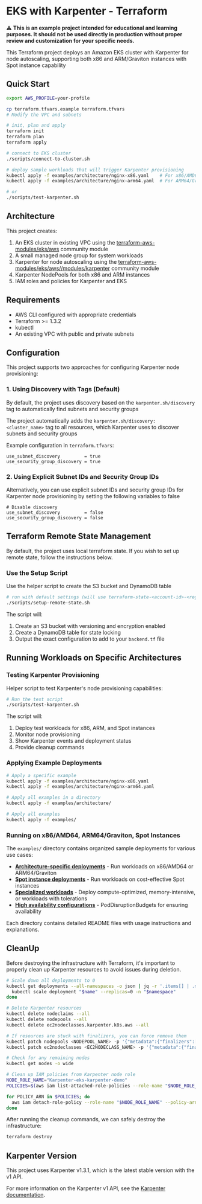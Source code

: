 # EKS with Karpenter - Terraform

⚠️ **This is an example project intended for educational and learning purposes. It should not be used directly in production without proper review and customization for your specific needs.**

This Terraform project deploys an Amazon EKS cluster with Karpenter for node autoscaling, supporting both x86 and ARM/Graviton instances with Spot instance capability

## Quick Start

```bash
export AWS_PROFILE=your-profile

cp terraform.tfvars.example terraform.tfvars
# Modify the VPC and subnets

# init, plan and apply
terraform init
terraform plan
terraform apply

# connect to EKS cluster
./scripts/connect-to-cluster.sh

# deploy sample workloads that will trigger Karpenter provisioning
kubectl apply -f examples/architecture/nginx-x86.yaml    # For x86/AMD64
kubectl apply -f examples/architecture/nginx-arm64.yaml  # For ARM64/Graviton

# or
./scripts/test-karpenter.sh

```

## Architecture

This project creates:

1. An EKS cluster in existing VPC using the [terraform-aws-modules/eks/aws](https://registry.terraform.io/modules/terraform-aws-modules/eks/aws/latest) community module
2. A small managed node group for system workloads
3. Karpenter for node autoscaling using the [terraform-aws-modules/eks/aws//modules/karpenter](https://registry.terraform.io/modules/terraform-aws-modules/eks/aws/latest/submodules/karpenter) community module
4. Karpenter NodePools for both x86 and ARM instances
5. IAM roles and policies for Karpenter and EKS

## Requirements

- AWS CLI configured with appropriate credentials
- Terraform >= 1.3.2
- kubectl
- An existing VPC with public and private subnets

## Configuration

This project supports two approaches for configuring Karpenter node provisioning:

### 1. Using Discovery with Tags (Default)

By default, the project uses discovery based on the `karpenter.sh/discovery` tag to automatically find subnets and security groups

The project automatically adds the `karpenter.sh/discovery: <cluster_name>` tag to all resources, which Karpenter uses to discover subnets and security groups

Example configuration in `terraform.tfvars`:

```hcl
use_subnet_discovery         = true
use_security_group_discovery = true
```

### 2. Using Explicit Subnet IDs and Security Group IDs

Alternatively, you can use explicit subnet IDs and security group IDs for Karpenter node provisioning by setting the following variables to false

```hcl
# Disable discovery
use_subnet_discovery         = false
use_security_group_discovery = false
```

## Terraform Remote State Management

By default, the project uses local terraform state. If you wish to set up remote state, follow the instructions below.

### Use the Setup Script

Use the helper script to create the S3 bucket and DynamoDB table

```bash
# run with default settings (will use terraform-state-<account-id>-<region> as bucket name)
./scripts/setup-remote-state.sh
```

The script will:
1. Create an S3 bucket with versioning and encryption enabled
2. Create a DynamoDB table for state locking
3. Output the exact configuration to add to your `backend.tf` file

## Running Workloads on Specific Architectures

### Testing Karpenter Provisioning

Helper script to test Karpenter's node provisioning capabilities:

```bash
# Run the test script
./scripts/test-karpenter.sh
```

The script will:
1. Deploy test workloads for x86, ARM, and Spot instances
2. Monitor node provisioning
3. Show Karpenter events and deployment status
4. Provide cleanup commands

### Applying Example Deployments

```bash
# Apply a specific example
kubectl apply -f examples/architecture/nginx-x86.yaml
kubectl apply -f examples/architecture/nginx-arm64.yaml

# Apply all examples in a directory
kubectl apply -f examples/architecture/

# Apply all examples
kubectl apply -f examples/
```

### Running on x86/AMD64, ARM64/Graviton, Spot Instances

The `examples/` directory contains organized sample deployments for various use cases:

- **[Architecture-specific deployments](examples/architecture/)** - Run workloads on x86/AMD64 or ARM64/Graviton
- **[Spot instance deployments](examples/spot/)** - Run workloads on cost-effective Spot instances
- **[Specialized workloads](examples/specialized/)** - Deploy compute-optimized, memory-intensive, or workloads with tolerations
- **[High availability configurations](examples/high-availability/)** - PodDisruptionBudgets for ensuring availability

Each directory contains detailed README files with usage instructions and explanations.

## CleanUp

Before destroying the infrastructure with Terraform, it's important to properly clean up Karpenter resources to avoid issues during deletion.

```bash
# Scale down all deployments to 0
kubectl get deployments --all-namespaces -o json | jq -r '.items[] | .metadata.name + " " + .metadata.namespace' | while read -r name namespace; do
  kubectl scale deployment "$name" --replicas=0 -n "$namespace"
done

# Delete Karpenter resources
kubectl delete nodeclaims --all
kubectl delete nodepools --all
kubectl delete ec2nodeclasses.karpenter.k8s.aws --all

# If resources are stuck with finalizers, you can force remove them
kubectl patch nodepools <NODEPOOL_NAME> -p '{"metadata":{"finalizers":[]}}' --type=merge
kubectl patch ec2nodeclasses <EC2NODECLASS_NAME> -p '{"metadata":{"finalizers":[]}}' --type=merge

# Check for any remaining nodes
kubectl get nodes -o wide

# Clean up IAM policies from Karpenter node role
NODE_ROLE_NAME="Karpenter-eks-karpenter-demo"
POLICIES=$(aws iam list-attached-role-policies --role-name "$NODE_ROLE_NAME" --query "AttachedPolicies[].PolicyArn" --output text)

for POLICY_ARN in $POLICIES; do
  aws iam detach-role-policy --role-name "$NODE_ROLE_NAME" --policy-arn "$POLICY_ARN"
done
```

After running the cleanup commands, we can safely destroy the infrastructure:

```bash
terraform destroy
```

## Karpenter Version

This project uses Karpenter v1.3.1, which is the latest stable version with the v1 API.

For more information on the Karpenter v1 API, see the [Karpenter documentation](https://karpenter.sh/docs/).

